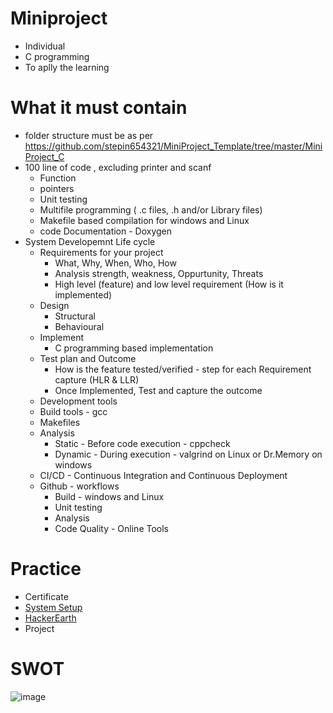 # Miniproject
* Individual
* C programming
* To aplly the learning

# What it must contain
* folder structure must be as per https://github.com/stepin654321/MiniProject_Template/tree/master/MiniProject_C
* 100 line of code , excluding printer and scanf
  * Function
  * pointers
  * Unit testing
  * Multifile programming ( .c files, .h and/or Library files)
  * Makefile based compilation for windows and Linux
  * code Documentation - Doxygen
* System Developemnt Life cycle
  * Requirements for your project
     * What, Why, When, Who, How
     * Analysis strength, weakness, Oppurtunity, Threats
     * High level (feature) and low level requirement (How is it implemented)
  * Design
     * Structural
     * Behavioural
  * Implement
     * C programming based implementation
  * Test plan and Outcome
     * How is the feature tested/verified - step for each Requirement capture (HLR & LLR)
     * Once Implemented, Test and capture the outcome
  * Development tools
   * Build tools - gcc
   * Makefiles
   * Analysis
     * Static - Before code execution - cppcheck
     * Dynamic - During execution - valgrind on Linux or Dr.Memory on windows 
   * CI/CD - Continuous Integration and Continuous Deployment
    * Github - workflows
      * Build - windows and Linux 
      * Unit testing
      * Analysis
      * Code Quality - Online Tools
      
# Practice
* Certificate
* [System Setup](https://github.com/stepin654321/MiniProject_Template/wiki)
* [HackerEarth](https://www.hackerearth.com/practice/basic-programming/input-output/basics-of-input-output/practice-problems/)
* Project 
# SWOT
![image](https://user-images.githubusercontent.com/101049933/161340310-2eab266f-2e45-4b71-b96d-5d0f034cd3e1.png)

